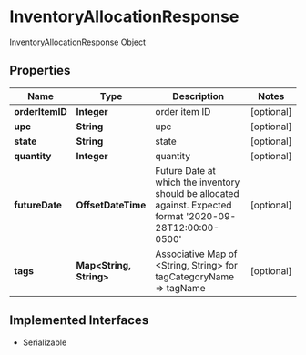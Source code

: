 

# InventoryAllocationResponse

InventoryAllocationResponse Object

## Properties

| Name | Type | Description | Notes |
|------------ | ------------- | ------------- | -------------|
|**orderItemID** | **Integer** | order item ID |  [optional] |
|**upc** | **String** | upc |  [optional] |
|**state** | **String** | state |  [optional] |
|**quantity** | **Integer** | quantity |  [optional] |
|**futureDate** | **OffsetDateTime** | Future Date at which the inventory should be allocated against. Expected format &#39;2020-09-28T12:00:00-0500&#39; |  [optional] |
|**tags** | **Map&lt;String, String&gt;** | Associative Map of &lt;String, String&gt; for tagCategoryName &#x3D;&gt; tagName |  [optional] |


## Implemented Interfaces

* Serializable


